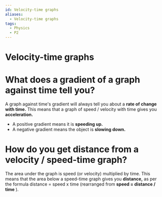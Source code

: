 ```yaml
---
id: Velocity-time graphs
aliases:
  - Velocity-time graphs
tags:
  - Physics
  - P2
---
```


# Velocity-time graphs

# What does a gradient of a graph against time tell you?

A graph against time's gradient will always tell you about a **rate of change with time.** This means that a graph of speed / velocity with time gives you **acceleration.** 

- A positive gradient means it is **speeding up.** 
- A negative gradient means the object is **slowing down.** 

# How do you get distance from a velocity / speed-time graph?

The area under the graph is speed (or velocity) multiplied by time. This means that the area below a speed-time graph gives you **distance,** as per the formula distance = speed x time (rearranged from **speed = distance / time** ).
